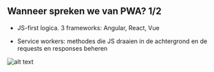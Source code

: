 ## Wanneer spreken we van PWA? 1/2

* JS-first logica. 3 frameworks: Angular, React, Vue

* Service workers: methodes die JS draaien in de achtergrond en de requests en responses beheren

![alt text](/img/verdeling.png "Verdeling")
